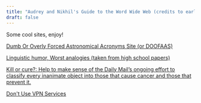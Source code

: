 ```yaml
---
title: "Audrey and Nikhil's Guide to the Word Wide Web (credits to early Yahoo!)"
draft: false
---
```


Some cool sites, enjoy!

[Dumb Or Overly Forced Astronomical Acronyms Site (or DOOFAAS)](https://www.cfa.harvard.edu/~gpetitpas/Links/Astroacro.html)

[Linguistic humor, Worst analogies (taken from high school papers)](https://www.ling.upenn.edu/~beatrice/humor/worst-analogies.html)

[Kill or cure?: Help to make sense of the Daily Mail’s ongoing effort to classify every inanimate object into those that cause cancer and those that prevent it.](http://kill-or-cure.herokuapp.com/)

[Don't Use VPN Services](https://gist.github.com/joepie91/5a9909939e6ce7d09e29)
